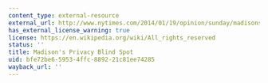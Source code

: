 ```yaml
---
content_type: external-resource
external_url: http://www.nytimes.com/2014/01/19/opinion/sunday/madisons-privacy-blind-spot.html
has_external_license_warning: true
license: https://en.wikipedia.org/wiki/All_rights_reserved
status: ''
title: Madison's Privacy Blind Spot
uid: bfe72be6-5953-4ffc-8892-21c81ee74285
wayback_url: ''
---
```


